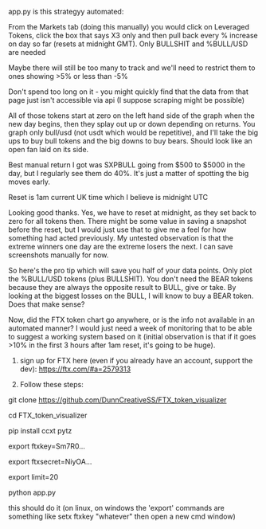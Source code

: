 app.py is this strategyy automated:

From the Markets tab (doing this manually) you would click on Leveraged Tokens, click the box that says X3 only and then pull back every % increase on day so far (resets at midnight GMT).  Only BULLSHIT and %BULL/USD are needed 

Maybe there will still be too many to track and we'll need to restrict them to ones showing >5% or less than -5%

Don't spend too long on it - you might quickly find that the data from that page just isn't accessible via api (I suppose scraping might be possible)

All of those tokens start at zero on the left hand side of the graph when the new day begins, then they splay out up or down depending on returns.  You graph only bull/usd (not usdt which would be repetitive), and I'll take the big ups to buy bull tokens and the big downs to buy bears.  Should look like an open fan laid on its side.

Best manual return I got was SXPBULL going from $500 to $5000 in the day, but I regularly see them do 40%.  It's just a matter of spotting the big moves early.

Reset is 1am current UK time which I believe is midnight UTC

Looking good thanks.  Yes, we have to reset at midnight, as they set back to zero for all tokens then.  There might be some value in saving a snapshot before the reset, but I would just use that to give me a feel for how something had acted previously.  My untested observation is that the extreme winners one day are the extreme losers the next.  I can save screenshots manually for now.

So here's the pro tip which will save you half of your data points.  Only plot the %BULL/USD tokens (plus BULLSHIT).  You don't need the BEAR tokens because they are always the opposite result to BULL, give or take.  By looking at the biggest losses on the BULL, I will know to buy a BEAR token.  Does that make sense?


Now, did the FTX token chart go anywhere, or is the info not available in an automated manner?  I would just need a week of monitoring that to be able to suggest a working system based on it (initial observation is that if it goes >10% in the first 3 hours after 1am reset, it's going to be huge).


1. sign up for FTX here (even if you already have an account, support the dev): https://ftx.com/#a=2579313

2. Follow these steps:

git clone https://github.com/DunnCreativeSS/FTX_token_visualizer

cd FTX_token_visualizer

pip install ccxt pytz

export ftxkey=Sm7R0...

export ftxsecret=NiyOA...

export limit=20

python app.py


this should do it (on linux, on windows the 'export' commands are something like setx ftxkey "whatever" then open a new cmd window)